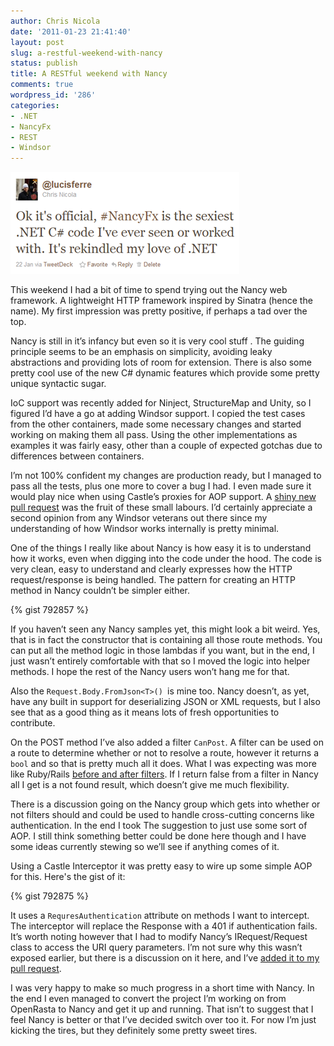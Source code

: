 ```yaml
---
author: Chris Nicola
date: '2011-01-23 21:41:40'
layout: post
slug: a-restful-weekend-with-nancy
status: publish
title: A RESTful weekend with Nancy
comments: true
wordpress_id: '286'
categories:
- .NET
- NancyFx
- REST
- Windsor
---
```


![CropperCapture][1]

This weekend I had a bit of time to spend trying out the Nancy web framework.
A lightweight HTTP framework inspired by Sinatra (hence the name).  My first
impression was pretty positive, if perhaps a tad over the top.

Nancy is still in it’s infancy but even so it is very cool stuff .  The guiding
principle seems to be an emphasis on simplicity, avoiding leaky abstractions
and providing lots of room for extension.  There is also some pretty cool use
of the new C# dynamic features which provide some pretty unique syntactic
sugar.

<!--more-->

IoC support was recently added for Ninject, StructureMap and Unity, so I
figured I’d have a go at adding Windsor support.  I copied the test cases from
the other containers, made some necessary changes and started working on making
them all pass.  Using the other implementations as examples it was fairly easy,
other than a couple of expected gotchas due to differences between containers.

I’m not 100% confident my changes are production ready, but I managed to pass
all the tests, plus one more to cover a bug I had.  I even made sure it would
play nice when using Castle’s proxies for AOP support.  A [shiny new pull request][3] 
was the fruit of these small labours.  I’d certainly appreciate a second
opinion from any Windsor veterans out there since my understanding of how
Windsor works internally is pretty minimal.

One of the things I really like about Nancy is how easy it is to understand how
it works, even when digging into the code under the hood.  The code is very
clean, easy to understand and clearly expresses how the HTTP request/response
is being handled.  The pattern for creating an HTTP method in Nancy couldn’t be
simpler either.

{% gist 792857 %}

If you haven’t seen any Nancy samples yet, this might look a bit weird.  Yes,
that is in fact the constructor that is containing all those route methods.
You can put all the method logic in those lambdas if you want, but in the end,
I just wasn’t entirely comfortable with that so I moved the logic into helper
methods.  I hope the rest of the Nancy users won’t hang me for that.

Also the `Request.Body.FromJson<T>() `is mine too.  Nancy doesn’t, as yet, have
any built in support for deserializing JSON or XML requests, but I also see
that as a good thing as it means lots of fresh opportunities to contribute.

On the POST method I’ve also added a filter `CanPost`.  A filter can be used on
a route to determine whether or not to resolve a route, however it returns a
`bool` and so that is pretty much all it does.  What I was expecting was more
like Ruby/Rails [before and after filters][4].  If I return false from a filter
in Nancy all I get is a not found result, which doesn’t give me much
flexibility. 

There is a discussion going on the Nancy group which gets into whether or not
filters should and could be used to handle cross-cutting concerns like
authentication.  In the end I took The suggestion to just use some sort of AOP.
I still think something better could be done here though and I have some ideas
currently stewing so we’ll see if anything comes of it.

Using a Castle Interceptor it was pretty easy to wire up some simple AOP for
this.  Here's the gist of it:

{% gist 792875 %}

It uses a `RequresAuthentication` attribute on methods I want to intercept.
The interceptor will replace the Response with a 401 if authentication fails.
It’s worth noting however that I had to modify Nancy’s IRequest/Request class
to access the URI query parameters.  I’m not sure why this wasn’t exposed
earlier, but there is a discussion on it here, and I’ve [added it to my pull
request][5].

I was very happy to make so much progress in a short time with Nancy.  In the
end I even managed to convert the project I’m working on from OpenRasta to
Nancy and get it up and running.  That isn’t to suggest that I feel Nancy is
better or that I’ve decided switch over too it.  For now I’m just kicking the
tires, but they definitely some pretty sweet tires.

   [1]: /images/CropperCapture1_thumb.png (CropperCapture[1])
   [2]: /images/CropperCapture1.png
   [3]: https://github.com/NancyFx/Nancy/pull/39
   [4]: http://guides.rubyonrails.org/action_controller_overview.html#filters
   [5]: https://github.com/lucisferre/Nancy/commit/257068933ec9991b5fb42afca01ced617683ae80

